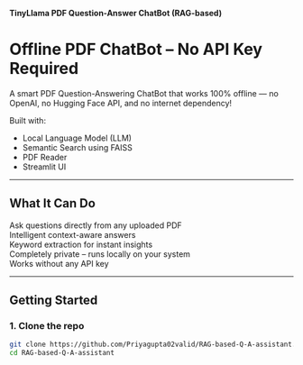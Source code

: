 **TinyLlama PDF Question-Answer ChatBot (RAG-based)**

# Offline PDF ChatBot – No API Key Required

A smart PDF Question-Answering ChatBot that works 100% offline — no OpenAI, no Hugging Face API, and no internet dependency!

Built with:
-  Local Language Model (LLM)
-  Semantic Search using FAISS
-  PDF Reader
-  Streamlit UI

---

##  What It Can Do

 Ask questions directly from any uploaded PDF  
 Intelligent context-aware answers  
 Keyword extraction for instant insights  
 Completely private – runs locally on your system  
 Works without any API key  

---

##  Getting Started

### 1. Clone the repo
```bash
git clone https://github.com/Priyagupta02valid/RAG-based-Q-A-assistant.git
cd RAG-based-Q-A-assistant

